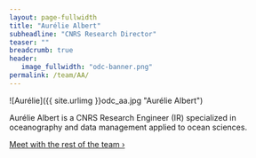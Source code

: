 ```yaml
---
layout: page-fullwidth
title: "Aurélie Albert"
subheadline: "CNRS Research Director"
teaser: ""
breadcrumb: true
header:
   image_fullwidth: "odc-banner.png"
permalink: /team/AA/
---
```


![Aurélie]({{ site.urlimg }}odc_aa.jpg "Aurélie Albert")

Aurélie Albert is a CNRS Research Engineer (IR) specialized in oceanography and data management applied to ocean sciences. 

<a class="radius button small" href="{{ site.url }}{{ site.baseurl }}/team/">Meet with the rest of the team ›</a>


